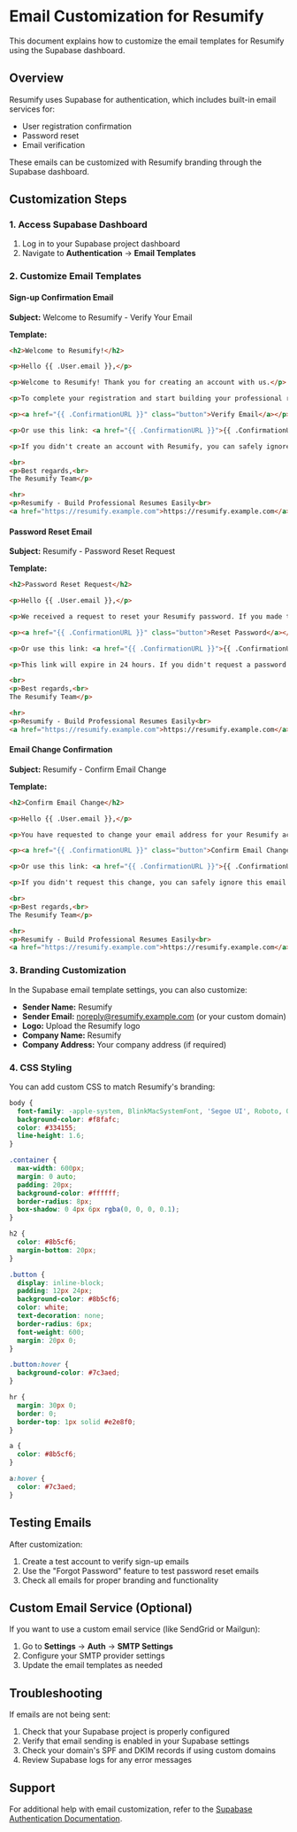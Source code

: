 # Email Customization for Resumify

This document explains how to customize the email templates for Resumify using the Supabase dashboard.

## Overview

Resumify uses Supabase for authentication, which includes built-in email services for:
- User registration confirmation
- Password reset
- Email verification

These emails can be customized with Resumify branding through the Supabase dashboard.

## Customization Steps

### 1. Access Supabase Dashboard

1. Log in to your Supabase project dashboard
2. Navigate to **Authentication** → **Email Templates**

### 2. Customize Email Templates

#### Sign-up Confirmation Email

**Subject:** Welcome to Resumify - Verify Your Email

**Template:**
```html
<h2>Welcome to Resumify!</h2>

<p>Hello {{ .User.email }},</p>

<p>Welcome to Resumify! Thank you for creating an account with us.</p>

<p>To complete your registration and start building your professional resume, please verify your email address by clicking the button below:</p>

<p><a href="{{ .ConfirmationURL }}" class="button">Verify Email</a></p>

<p>Or use this link: <a href="{{ .ConfirmationURL }}">{{ .ConfirmationURL }}</a></p>

<p>If you didn't create an account with Resumify, you can safely ignore this email.</p>

<br>
<p>Best regards,<br>
The Resumify Team</p>

<hr>
<p>Resumify - Build Professional Resumes Easily<br>
<a href="https://resumify.example.com">https://resumify.example.com</a></p>
```

#### Password Reset Email

**Subject:** Resumify - Password Reset Request

**Template:**
```html
<h2>Password Reset Request</h2>

<p>Hello {{ .User.email }},</p>

<p>We received a request to reset your Resumify password. If you made this request, click the button below to set a new password:</p>

<p><a href="{{ .ConfirmationURL }}" class="button">Reset Password</a></p>

<p>Or use this link: <a href="{{ .ConfirmationURL }}">{{ .ConfirmationURL }}</a></p>

<p>This link will expire in 24 hours. If you didn't request a password reset, you can safely ignore this email.</p>

<br>
<p>Best regards,<br>
The Resumify Team</p>

<hr>
<p>Resumify - Build Professional Resumes Easily<br>
<a href="https://resumify.example.com">https://resumify.example.com</a></p>
```

#### Email Change Confirmation

**Subject:** Resumify - Confirm Email Change

**Template:**
```html
<h2>Confirm Email Change</h2>

<p>Hello {{ .User.email }},</p>

<p>You have requested to change your email address for your Resumify account. To confirm this change, please click the button below:</p>

<p><a href="{{ .ConfirmationURL }}" class="button">Confirm Email Change</a></p>

<p>Or use this link: <a href="{{ .ConfirmationURL }}">{{ .ConfirmationURL }}</a></p>

<p>If you didn't request this change, you can safely ignore this email.</p>

<br>
<p>Best regards,<br>
The Resumify Team</p>

<hr>
<p>Resumify - Build Professional Resumes Easily<br>
<a href="https://resumify.example.com">https://resumify.example.com</a></p>
```

### 3. Branding Customization

In the Supabase email template settings, you can also customize:

- **Sender Name:** Resumify
- **Sender Email:** noreply@resumify.example.com (or your custom domain)
- **Logo:** Upload the Resumify logo
- **Company Name:** Resumify
- **Company Address:** Your company address (if required)

### 4. CSS Styling

You can add custom CSS to match Resumify's branding:

```css
body {
  font-family: -apple-system, BlinkMacSystemFont, 'Segoe UI', Roboto, Oxygen, Ubuntu, Cantarell, 'Open Sans', 'Helvetica Neue', sans-serif;
  background-color: #f8fafc;
  color: #334155;
  line-height: 1.6;
}

.container {
  max-width: 600px;
  margin: 0 auto;
  padding: 20px;
  background-color: #ffffff;
  border-radius: 8px;
  box-shadow: 0 4px 6px rgba(0, 0, 0, 0.1);
}

h2 {
  color: #8b5cf6;
  margin-bottom: 20px;
}

.button {
  display: inline-block;
  padding: 12px 24px;
  background-color: #8b5cf6;
  color: white;
  text-decoration: none;
  border-radius: 6px;
  font-weight: 600;
  margin: 20px 0;
}

.button:hover {
  background-color: #7c3aed;
}

hr {
  margin: 30px 0;
  border: 0;
  border-top: 1px solid #e2e8f0;
}

a {
  color: #8b5cf6;
}

a:hover {
  color: #7c3aed;
}
```

## Testing Emails

After customization:

1. Create a test account to verify sign-up emails
2. Use the "Forgot Password" feature to test password reset emails
3. Check all emails for proper branding and functionality

## Custom Email Service (Optional)

If you want to use a custom email service (like SendGrid or Mailgun):

1. Go to **Settings** → **Auth** → **SMTP Settings**
2. Configure your SMTP provider settings
3. Update the email templates as needed

## Troubleshooting

If emails are not being sent:

1. Check that your Supabase project is properly configured
2. Verify that email sending is enabled in your Supabase settings
3. Check your domain's SPF and DKIM records if using custom domains
4. Review Supabase logs for any error messages

## Support

For additional help with email customization, refer to the [Supabase Authentication Documentation](https://supabase.com/docs/guides/auth/auth-email-templates).